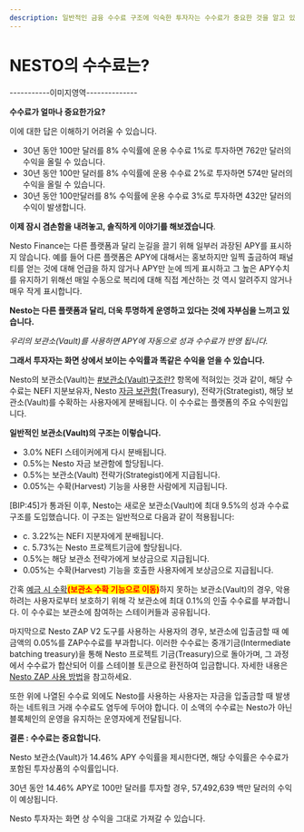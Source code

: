 ```yaml
---
description: 일반적인 금융 수수료 구조에 익숙한 투자자는 수수료가 중요한 것을 알고 있습니다.
---
```


# NESTO의 수수료는?

\-----------이미지영역--------------

**수수료가 얼마나 중요한가요?**

이에 대한 답은 이해하기 어려울 수 있습니다.

* 30년 동안 100만 달러를 8% 수익률에 운용 수수료 1%로 투자하면 762만 달러의 수익을 올릴 수 있습니다.
* 30년 동안 100만 달러를 8% 수익률에 운용 수수료 2%로 투자하면 574만 달러의 수익을 올릴 수 있습니다.
* 30년 동안 100만달러를 8% 수익률에 운용 수수료 3%로 투자하면 432만 달러의 수익이 발생합니다.

**이제 잠시 겸손함을 내려놓고, 솔직하게 이야기를 해보겠습니다**.

Nesto Finance는 다른 플랫폼과 달리 눈길을 끌기 위해 일부러 과장된 APY를 표시하지 않습니다. 예를 들어 다른 플랫폼은 APY에 대해서는 홍보하지만 일찍 출금하여 패널티를 얻는 것에 대해 언급을 하지 않거나 APY만 눈에 띄게 표시하고 그 높은 APY수치를 유지하기 위해선 매일 수동으로 복리에 대해 직접 계산하는 것 역시 알려주지 않거나 매우 작게 표시합니다.

**Nesto는 다른 플랫폼과 달리, 더욱 투명하게 운영하고 있다는 것에 자부심을 느끼고 있습니다.**

_우리의 보관소(Vault)를 사용하면 APY에 자동으로 성과 수수료가 반영 됩니다._

**그래서 투자자는 화면 상에서 보이는 수익률과 똑같은 수익을 얻을 수 있습니다.**

Nesto의 보관소(Vault)는 [#보관소(Vault)구조란?](../../undefined-1/vaults.md) 항목에 적혀있는 것과 같이, 해당 수수료는 NEFI 지분보유자,  Nesto [자금](../../undefined-3/undefined-3.md)[ 보관함](../../undefined-3/undefined-3.md)(Treasury), 전략가(Strategist), 해당 보관소(Vault)를 수확하는 사용자에게 분배됩니다. 이 수수료는 플랫폼의 주요 수익원입니다.

**일반적인 보관소(Vault)의 구조는 이렇습니다.**

* 3.0% NEFI 스테이커에게 다시 분배됩니다.
* 0.5%는 Nesto 자금 보관함에 할당됩니다.
* 0.5%는 보관소(Vault) 전략가(Strategist)에게 지급됩니다.
* 0.05%는 수확(Harvest) 기능을 사용한 사람에게 지급됩니다.

\[BIP:45]가 통과된 이후, Nesto는 새로운 보관소(Vault)에 최대 9.5%의 성과 수수료 구조를 도입했습니다. 이 구조는 일반적으로 다음과 같이 적용됩니다:

* c. 3.22%는 NEFI 지분자에게 분배됩니다.
* c. 5.73%는 Nesto 프로젝트기금에 할당됩니다.
* 0.5%는 해당 보관소 전략가에게 보상금으로 지급됩니다.
* 0.05%는 수확(Harvest) 기능을 호출한 사용자에게 보상금으로 지급됩니다.

간혹 [예금 시 수확](../../undefined-2/undefined-2/vaults-1.md)<mark style="color:red;">**(보관소 수확 기능으로 이동)**</mark>하지 못하는 보관소(Vault)의 경우, 악용하려는 사용자로부터 보호하기 위해 각 보관소에 최대 0.1%의 인출 수수료를 부과합니다. 이 수수료는 보관소에 참여하는 스테이커들과 공유됩니다.

마지막으로 Nesto ZAP V2 도구를 사용하는 사용자의 경우, 보관소에 입출금할 때 예금액의 0.05%를 ZAP수수료를 부과합니다. 이러한 수수료는 중개기금(Intermediate batching treasury)을 통해 Nesto 프로젝트 기금(Treasury)으로 돌아가며, 그 과정에서 수수료가 합산되어 이를 스테이블 토큰으로 환전하여 입금합니다. 자세한 내용은[ Nesto ZAP 사용 방법](../../undefined-2/undefined-2/nesto-zap.md)을 참고하세요.

또한 위에 나열된 수수료 외에도 Nesto를 사용하는 사용자는 자금을 입출금할 때 발생하는 네트워크 거래 수수료도 염두에 두어야 합니다. 이 소액의 수수료는 Nesto가 아닌 블록체인의 운영을 유지하는 운영자에게 전달됩니다.

**결론 : 수수료는 중요합니다.**

Nesto 보관소(Vault)가 14.46% APY 수익률을 제시한다면, 해당 수익률은 수수료가 포함된 투자상품의 수익률입니다.

30년 동안 14.46% APY로 100만 달러를 투자할 경우, 57,492,639 백만 달러의 수익이 예상됩니다.

Nesto 투자자는 화면 상 수익을 그대로 가져갈 수 있습니다.





